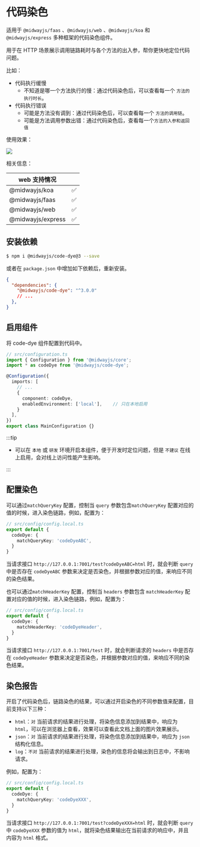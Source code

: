 # 代码染色

适用于 `@midwayjs/faas` 、`@midwayjs/web` 、`@midwayjs/koa` 和 `@midwayjs/express` 多种框架的代码染色组件。

用于在 HTTP 场景展示调用链路耗时与各个方法的出入参，帮你更快地定位代码问题。

比如：

+ 代码执行缓慢
  - 不知道是哪一个方法执行的慢：通过代码染色后，可以查看每一个 `方法的执行时长`。
+ 代码执行错误
  - 可能是方法没有调到：通过代码染色后，可以查看每一个 `方法的调用链`。
  - 可能是方法调用参数出错：通过代码染色后，查看每一个`方法的入参和返回值`

使用效果：

![](https://gw.alicdn.com/imgextra/i1/O1CN017Zd6y628M2PvqJO7I_!!6000000007917-2-tps-2392-844.png)




相关信息：

| web 支持情况      |      |
| ----------------- | ---- |
| @midwayjs/koa     | ✅    |
| @midwayjs/faas    | ✅    |
| @midwayjs/web     | ✅    |
| @midwayjs/express | ✅    |



## 安装依赖

```bash
$ npm i @midwayjs/code-dye@3 --save
```

或者在 `package.json` 中增加如下依赖后，重新安装。

```json
{
  "dependencies": {
    "@midwayjs/code-dye": "^3.0.0"
    // ...
  },
}
```



## 启用组件

将 code-dye 组件配置到代码中。

```typescript
// src/configuration.ts
import { Configuration } from '@midwayjs/core';
import * as codeDye from '@midwayjs/code-dye';

@Configuration({
  imports: [
    // ...
    {
      component: codeDye,
      enabledEnvironment: ['local'],	// 只在本地启用
    }
  ],
})
export class MainConfiguration {}
```





:::tip

- 可以在 `本地` 或 `研发` 环境开启本组件，便于开发时定位问题，但是 `不建议` 在线上启用，会对线上访问性能产生影响。

:::



## 配置染色

可以通过`matchQueryKey` 配置，控制当 `query` 参数包含`matchQueryKey` 配置对应的值的时候，进入染色链路，例如，配置为：

```typescript
// src/config/config.local.ts
export default {
  codeDye: {
    matchQueryKey: 'codeDyeABC',
  }
}
```
当请求接口 `http://127.0.0.1:7001/test?codeDyeABC=html` 时，就会判断 `query` 中是否存在 `codeDyeABC` 参数来决定是否染色，并根据参数对应的值，来响应不同的染色结果。

也可以通过`matchHeaderKey` 配置，控制当 `headers` 参数包含 `matchHeaderKey` 配置对应的值的时候，进入染色链路，例如，配置为：

```typescript
// src/config/config.local.ts
export default {
  codeDye: {
    matchHeaderKey: 'codeDyeHeader',
  }
}
```
当请求接口 `http://127.0.0.1:7001/test` 时，就会判断请求的 `headers` 中是否存在 `codeDyeHeader` 参数来决定是否染色，并根据参数对应的值，来响应不同的染色结果。



## 染色报告

开启了代码染色后，链路染色的结果，可以通过开启染色的不同参数值来配置，目前支持以下三种：

+ `html`：`对` 当前请求的结果进行处理，将染色信息添加到结果中，响应为 `html`，可以在浏览器上查看，效果可以查看此文档上面的图片效果展示。
+ `json`：`对` 当前请求的结果进行处理，将染色信息添加到结果中，响应为 `json` 结构化信息。
+ `log`：`不对` 当前请求的结果进行处理，染色的信息将会输出到日志中，不影响请求。

例如，配置为：

```typescript
// src/config/config.local.ts
export default {
  codeDye: {
    matchQueryKey: 'codeDyeXXX',
  }
}
```

当请求接口 `http://127.0.0.1:7001/test?codeDyeXXX=html` 时，就会判断 `query` 中 `codeDyeXXX` 参数的值为 `html`，就将染色结果输出在当前请求的响应中，并且内容为 `html` 格式。
